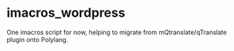 # imacros_wordpress
One imacros script for now, helping to migrate from mQtranslate/qTranslate plugin onto Polylang.

